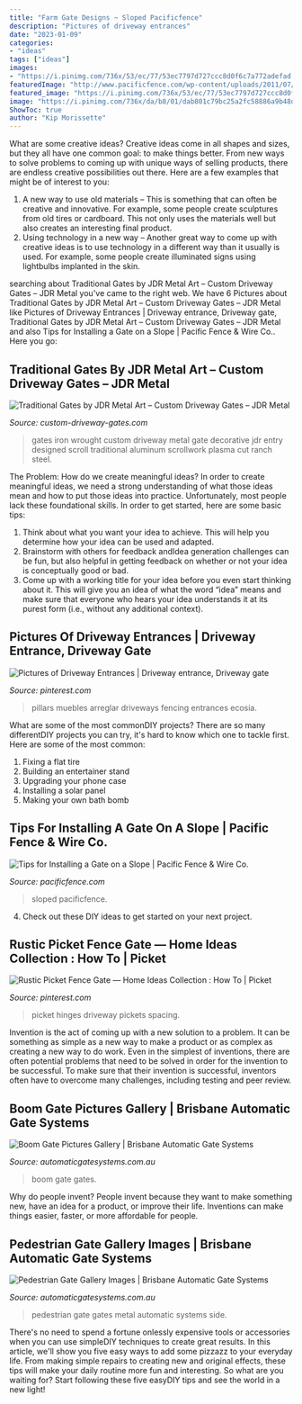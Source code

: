 ```yaml
---
title: "Farm Gate Designs ~ Sloped Pacificfence"
description: "Pictures of driveway entrances"
date: "2023-01-09"
categories:
- "ideas"
tags: ["ideas"]
images:
- "https://i.pinimg.com/736x/53/ec/77/53ec7797d727ccc8d0f6c7a772adefad.jpg"
featuredImage: "http://www.pacificfence.com/wp-content/uploads/2011/07/fence-slope.jpg"
featured_image: "https://i.pinimg.com/736x/53/ec/77/53ec7797d727ccc8d0f6c7a772adefad.jpg"
image: "https://i.pinimg.com/736x/da/b8/01/dab801c79bc25a2fc58886a9b48d6293.jpg"
ShowToc: true
author: "Kip Morissette"
---
```



What are some creative ideas?
Creative ideas come in all shapes and sizes, but they all have one common goal: to make things better. From new ways to solve problems to coming up with unique ways of selling products, there are endless creative possibilities out there. Here are a few examples that might be of interest to you: 
1. A new way to use old materials – This is something that can often be creative and innovative. For example, some people create sculptures from old tires or cardboard. This not only uses the materials well but also creates an interesting final product. 
2. Using technology in a new way – Another great way to come up with creative ideas is to use technology in a different way than it usually is used. For example, some people create illuminated signs using lightbulbs implanted in the skin.

	

		
searching about Traditional Gates by JDR Metal Art – Custom Driveway Gates – JDR Metal you've came to the right web. We have 6 Pictures about Traditional Gates by JDR Metal Art – Custom Driveway Gates – JDR Metal like Pictures of Driveway Entrances | Driveway entrance, Driveway gate, Traditional Gates by JDR Metal Art – Custom Driveway Gates – JDR Metal and also Tips for Installing a Gate on a Slope | Pacific Fence &amp; Wire Co.. Here you go:
		
    
## Traditional Gates By JDR Metal Art – Custom Driveway Gates – JDR Metal

<img loading=lazy src="https://custom-driveway-gates.com/wp-content/uploads/2019/01/Wrought-iron-scroll-driveway-gates-by-JDR-Metal-Art-unsmushed-1024x624.jpg" onerror="this.onerror=null;this.src='https://tse3.mm.bing.net/th?id=OIP.QPQ4axchv8Qw99TkVCnyHQHaEg&amp;pid=15.1';" alt="Traditional Gates by JDR Metal Art – Custom Driveway Gates – JDR Metal">

_Source: custom-driveway-gates.com_

>gates iron wrought custom driveway metal gate decorative jdr entry designed scroll traditional aluminum scrollwork plasma cut ranch steel. 

	

The Problem: How do we create meaningful ideas?
In order to create meaningful ideas, we need a strong understanding of what those ideas mean and how to put those ideas into practice. Unfortunately, most people lack these foundational skills. In order to get started, here are some basic tips: 
1. Think about what you want your idea to achieve. This will help you determine how your idea can be used and adapted. 
2. Brainstorm with others for feedback andIdea generation challenges can be fun, but also helpful in getting feedback on whether or not your idea is conceptually good or bad. 
3. Come up with a working title for your idea before you even start thinking about it. This will give you an idea of what the word “idea” means and make sure that everyone who hears your idea understands it at its purest form (i.e., without any additional context).

    
## Pictures Of Driveway Entrances | Driveway Entrance, Driveway Gate

<img loading=lazy src="https://i.pinimg.com/736x/53/ec/77/53ec7797d727ccc8d0f6c7a772adefad.jpg" onerror="this.onerror=null;this.src='https://tse4.mm.bing.net/th?id=OIP.Hw5QRYXPBkaMlZUzw8sojAAAAA&amp;pid=15.1';" alt="Pictures of Driveway Entrances | Driveway entrance, Driveway gate">

_Source: pinterest.com_

>pillars muebles arreglar driveways fencing entrances ecosia. 

	

What are some of the most commonDIY projects?
There are so many differentDIY projects you can try, it's hard to know which one to tackle first. Here are some of the most common: 
1. Fixing a flat tire 
2. Building an entertainer stand 
3. Upgrading your phone case 
4. Installing a solar panel 
5. Making your own bath bomb 

    
## Tips For Installing A Gate On A Slope | Pacific Fence &amp; Wire Co.

<img loading=lazy src="http://www.pacificfence.com/wp-content/uploads/2011/07/fence-slope.jpg" onerror="this.onerror=null;this.src='https://tse4.mm.bing.net/th?id=OIP.-nE8BdEPt6z6_Y2vSao3RwAAAA&amp;pid=15.1';" alt="Tips for Installing a Gate on a Slope | Pacific Fence &amp; Wire Co.">

_Source: pacificfence.com_

>sloped pacificfence. 

	

4. Check out these DIY ideas to get started on your next project.

    
## Rustic Picket Fence Gate — Home Ideas Collection : How To | Picket

<img loading=lazy src="https://i.pinimg.com/736x/da/b8/01/dab801c79bc25a2fc58886a9b48d6293.jpg" onerror="this.onerror=null;this.src='https://tse3.mm.bing.net/th?id=OIP.M_GL-Bqu6pTkQI3UFki85QHaFj&amp;pid=15.1';" alt="Rustic Picket Fence Gate — Home Ideas Collection : How To | Picket">

_Source: pinterest.com_

>picket hinges driveway pickets spacing. 

	

Invention is the act of coming up with a new solution to a problem. It can be something as simple as a new way to make a product or as complex as creating a new way to do work. Even in the simplest of inventions, there are often potential problems that need to be solved in order for the invention to be successful. To make sure that their invention is successful, inventors often have to overcome many challenges, including testing and peer review.

    
## Boom Gate Pictures Gallery | Brisbane Automatic Gate Systems

<img loading=lazy src="https://automaticgatesystems.com.au/wp-content/uploads/2018/01/B003-e1400606222412.jpg" onerror="this.onerror=null;this.src='https://tse1.mm.bing.net/th?id=OIP.URBAGVqOC_BRxU8TZHI1LAHaCa&amp;pid=15.1';" alt="Boom Gate Pictures Gallery | Brisbane Automatic Gate Systems">

_Source: automaticgatesystems.com.au_

>boom gate gates. 

	

Why do people invent?
People invent because they want to make something new, have an idea for a product, or improve their life. Inventions can make things easier, faster, or more affordable for people.

    
## Pedestrian Gate Gallery Images | Brisbane Automatic Gate Systems

<img loading=lazy src="https://automaticgatesystems.com.au/wp-content/uploads/2018/01/P004-1.jpg" onerror="this.onerror=null;this.src='https://tse1.mm.bing.net/th?id=OIP.1zAG5dtvjbQ-PMOiqpeExwHaMH&amp;pid=15.1';" alt="Pedestrian Gate Gallery Images | Brisbane Automatic Gate Systems">

_Source: automaticgatesystems.com.au_

>pedestrian gate gates metal automatic systems side. 

	

There's no need to spend a fortune onlessly expensive tools or accessories when you can use simpleDIY techniques to create great results. In this article, we'll show you five easy ways to add some pizzazz to your everyday life. From making simple repairs to creating new and original effects, these tips will make your daily routine more fun and interesting. So what are you waiting for? Start following these five easyDIY tips and see the world in a new light!


